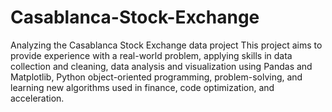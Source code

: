 # Casablanca-Stock-Exchange
Analyzing the Casablanca Stock Exchange data project
This project aims to provide experience with a real-world problem, applying skills in data collection and cleaning, data analysis and visualization using Pandas and Matplotlib, Python object-oriented programming, problem-solving, and learning new algorithms used in finance, code optimization, and acceleration.


